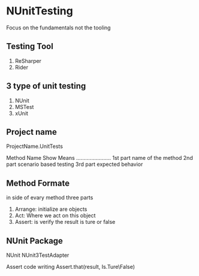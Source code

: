 # NUnitTesting
Focus on the fundamentals not the tooling 

Testing Tool
--------------
1. ReSharper
2. Rider

3 type of unit testing
----------------------
1. NUnit
2. MSTest
3. xUnit

Project name
-------------
ProjectName.UnitTests

Method Name Show Means 
.......................
1st part name of the method
2nd part scenario based testing
3rd part expected behavior

Method Formate
---------------
in side of evary method three parts
1. Arrange: initialize are objects
2. Act: Where we act on this object
3. Assert: is verify the result is ture or false

NUnit Package
--------------
NUnit
NUnit3TestAdapter

Assert code writing 
Assert.that(result, Is.Ture\False)


